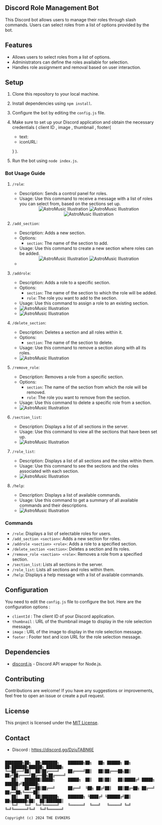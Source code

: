## Discord Role Management Bot

This Discord bot allows users to manage their roles through slash commands. Users can select roles from a list of options provided by the bot.

## Features

- Allows users to select roles from a list of options.
- Administrators can define the roles available for selection.
- Handles role assignment and removal based on user interaction.

## Setup

1. Clone this repository to your local machine.
2. Install dependencies using `npm install`.
3. Configure the bot by editing the `config.js` file.
4. Make sure to set up your Discord application and obtain the necessary credentials 
(
   client ID , image , thumbnail , footer{
      - text: 
      - iconURL:
        
   }
   ).
5. Run the bot using `node index.js`.


### Bot Usage Guide

1. `/role`:
   - Description: Sends a control panel for roles.
   - Usage: Use this command to receive a message with a list of roles you can select from, based on the sections set up.
     <div style="text-align: center;">
      <img src="https://g.top4top.io/p_31253m9ho10.jpg" alt="AstroMusic Illustration">
      <img src="https://d.top4top.io/p_3125zuba97.jpg" alt="AstroMusic Illustration">
      <img src="https://l.top4top.io/p_31258yn4x2.jpg" alt="AstroMusic Illustration">
      </div>

2. `/add_section`:
   - Description: Adds a new section.
   - Options: 
     - `section`: The name of the section to add.
   - Usage: Use this command to create a new section where roles can be added.
     <div style="text-align: center;">
      <img src="https://f.top4top.io/p_31251dsje9.jpg" alt="AstroMusic Illustration">
      <img src="https://g.top4top.io/p_3125i5dah1.jpg" alt="AstroMusic Illustration">
      </div>
   - 

3. `/addrole`:
   - Description: Adds a role to a specific section.
   - Options:
     - `section`: The name of the section to which the role will be added.
     - `role`: The role you want to add to the section.
   - Usage: Use this command to assign a role to an existing section.
   - <img src="https://c.top4top.io/p_3125haz4g6.jpg" alt="AstroMusic Illustration">
   - <img src="https://a.top4top.io/p_3125vpuxo1.jpg" alt="AstroMusic Illustration">

4. `/delete_section`:
   - Description: Deletes a section and all roles within it.
   - Options:
     - `section`: The name of the section to delete.
   - Usage: Use this command to remove a section along with all its roles.
   - <img src="https://k.top4top.io/p_31253edku2.jpg" alt="AstroMusic Illustration">

5. `/remove_role`:
   - Description: Removes a role from a specific section.
   - Options:
     - `section`: The name of the section from which the role will be removed.
     - `role`: The role you want to remove from the section.
   - Usage: Use this command to delete a specific role from a section.
   - <img src="https://l.top4top.io/p_31252wqck3.jpg" alt="AstroMusic Illustration">

6. `/section_list`:
   - Description: Displays a list of all sections in the server.
   - Usage: Use this command to view all the sections that have been set up.
   - <img src="https://b.top4top.io/p_3125koemp5.jpg" alt="AstroMusic Illustration">

7. `/role_list`:
   - Description: Displays a list of all sections and the roles within them.
   - Usage: Use this command to see the sections and the roles associated with each section.
   - <img src="https://d.top4top.io/p_31256jvue1.jpg" alt="AstroMusic Illustration">

8. `/help`:
   - Description: Displays a list of available commands.
   - Usage: Use this command to get a summary of all available commands and their descriptions.
   - <img src="https://j.top4top.io/p_31259pbt51.jpg" alt="AstroMusic Illustration">




### Commands

- `/role`: Displays a list of selectable roles for users.
- `/add_section <section>`: Adds a new section for roles.
- `/addrole <section> <role>`: Adds a role to a specified section.
- `/delete_section <section>`: Deletes a section and its roles.
- `/remove_role <section> <role>`: Removes a role from a specified section.
- `/section_list`: Lists all sections in the server.
- `/role_list`: Lists all sections and roles within them.
- `/help`: Displays a help message with a list of available commands.

## Configuration

You need to edit the `config.js` file to configure the bot. Here are the configuration options :

- `clientId` : The client ID of your Discord application.
- `thumbnail` : URL of the thumbnail image to display in the role selection message.
- `image` : URL of the image to display in the role selection message.
- `footer` : Footer text and icon URL for the role selection message.

## Dependencies

- [discord.js](https://discord.js.org) - Discord API wrapper for Node.js.

## Contributing

Contributions are welcome! If you have any suggestions or improvements, feel free to open an issue or create a pull request.

## License

This project is licensed under the [MIT License](LICENSE).

## Contact

- Discord : https://discord.gg/DzjuTABN6E

```

████████╗██╗  ██╗███████╗    ███████╗██╗   ██╗ ██████╗ ██╗  ██╗███████╗██████╗ ███████╗
╚══██╔══╝██║  ██║██╔════╝    ██╔════╝██║   ██║██╔═══██╗██║ ██╔╝██╔════╝██╔══██╗██╔════╝
   ██║   ███████║█████╗      █████╗  ██║   ██║██║   ██║█████╔╝ █████╗  ██████╔╝███████╗
   ██║   ██╔══██║██╔══╝      ██╔══╝  ╚██╗ ██╔╝██║   ██║██╔═██╗ ██╔══╝  ██╔══██╗╚════██║
   ██║   ██║  ██║███████╗    ███████╗ ╚████╔╝ ╚██████╔╝██║  ██╗███████╗██║  ██║███████║
   ╚═╝   ╚═╝  ╚═╝╚══════╝    ╚══════╝  ╚═══╝   ╚═════╝ ╚═╝  ╚═╝╚══════╝╚═╝  ╚═╝╚══════╝
                                                                                    
Copyright (c) 2024 THE EVOKERS
```
